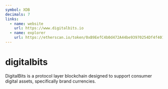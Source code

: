 ```yaml
---
symbol: XDB
decimals: 7
links:
  - name: website
    url: https://www.digitalbits.io
  - name: explorer
    url: https://etherscan.io/token/0xB9EefC4b0d472A44be93970254Df4f4016569d27
---
```


# digitalbits

DigitalBits is a protocol layer blockchain designed to support consumer digital assets, specifically brand currencies.
